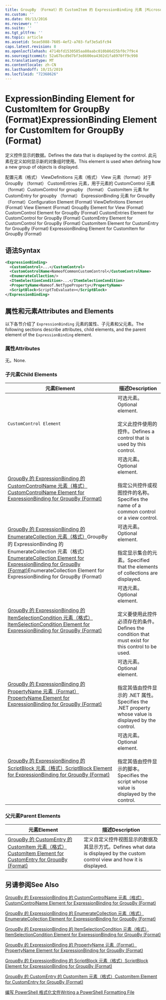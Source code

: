```yaml
---
title: GroupBy （Format）的 CustomItem 的 ExpressionBinding 元素 |Microsoft Docs
ms.custom: ''
ms.date: 09/13/2016
ms.reviewer: ''
ms.suite: ''
ms.tgt_pltfrm: ''
ms.topic: article
ms.assetid: 5eae5088-7605-4ef2-a703-faf3e5a5fc94
caps.latest.revision: 8
ms.openlocfilehash: 4714bfd1530585aa80aabc010b86d25bf0c7f9c4
ms.sourcegitcommit: 52a67bcd9d7bf3e8600ea4302d1fa8970ff9c998
ms.translationtype: MT
ms.contentlocale: zh-CN
ms.lasthandoff: 10/15/2019
ms.locfileid: "72368626"
---
```

# <a name="expressionbinding-element-for-customitem-for-groupby-format"></a><span data-ttu-id="7bd03-102">ExpressionBinding Element for CustomItem for GroupBy (Format)</span><span class="sxs-lookup"><span data-stu-id="7bd03-102">ExpressionBinding Element for CustomItem for GroupBy (Format)</span></span>

<span data-ttu-id="7bd03-103">定义控件显示的数据。</span><span class="sxs-lookup"><span data-stu-id="7bd03-103">Defines the data that is displayed by the control.</span></span> <span data-ttu-id="7bd03-104">此元素在定义如何显示新的对象组时使用。</span><span class="sxs-lookup"><span data-stu-id="7bd03-104">This element is used when defining how a new group of objects is displayed.</span></span>

<span data-ttu-id="7bd03-105">配置元素（格式） ViewDefinitions 元素（格式） View 元素（format）对于 GroupBy （format） CustomEntries 元素，用于元素的 CustomControl 元素（format）CustomControl for groupby （format） CustomItem 元素 for CustomEntry for groupby （format） ExpressionBinding 元素 for GroupBy （Format）</span><span class="sxs-lookup"><span data-stu-id="7bd03-105">Configuration Element (Format) ViewDefinitions Element (Format) View Element (Format) GroupBy Element for View (Format) CustomControl Element for GroupBy (Format) CustomEntries Element for CustomControl for GroupBy (Format) CustomEntry Element for CustomControl for GroupBy (Format) CustomItem Element for CustomEntry for GroupBy (Format) ExpressionBinding Element for CustomItem for GroupBy (Format)</span></span>

## <a name="syntax"></a><span data-ttu-id="7bd03-106">语法</span><span class="sxs-lookup"><span data-stu-id="7bd03-106">Syntax</span></span>

```xml
<ExpressionBinding>
  <CustomControl>...</CustomControl>
  <CustomControlName>NameofCommonCustomControl</CustomControlName>
  <EnumerateCollection/>
  <ItemSelectionCondition>...</ItemSelectionCondition>
  <PropertyName>Nameof.NetTypeProperty</PropertyName>
  <ScriptBlock>ScriptToEvaluate></ScriptBlock>
</ExpressionBinding>
```

## <a name="attributes-and-elements"></a><span data-ttu-id="7bd03-107">属性和元素</span><span class="sxs-lookup"><span data-stu-id="7bd03-107">Attributes and Elements</span></span>

<span data-ttu-id="7bd03-108">以下各节介绍了 `ExpressionBinding` 元素的属性、子元素和父元素。</span><span class="sxs-lookup"><span data-stu-id="7bd03-108">The following sections describe attributes, child elements, and the parent element of the `ExpressionBinding` element.</span></span>

### <a name="attributes"></a><span data-ttu-id="7bd03-109">属性</span><span class="sxs-lookup"><span data-stu-id="7bd03-109">Attributes</span></span>

<span data-ttu-id="7bd03-110">无。</span><span class="sxs-lookup"><span data-stu-id="7bd03-110">None.</span></span>

### <a name="child-elements"></a><span data-ttu-id="7bd03-111">子元素</span><span class="sxs-lookup"><span data-stu-id="7bd03-111">Child Elements</span></span>

|<span data-ttu-id="7bd03-112">元素</span><span class="sxs-lookup"><span data-stu-id="7bd03-112">Element</span></span>|<span data-ttu-id="7bd03-113">描述</span><span class="sxs-lookup"><span data-stu-id="7bd03-113">Description</span></span>|
|-------------|-----------------|
|`CustomControl Element`|<span data-ttu-id="7bd03-114">可选元素。</span><span class="sxs-lookup"><span data-stu-id="7bd03-114">Optional element.</span></span><br /><br /> <span data-ttu-id="7bd03-115">定义此控件使用的控件。</span><span class="sxs-lookup"><span data-stu-id="7bd03-115">Defines a control that is used by this control.</span></span>|
|[<span data-ttu-id="7bd03-116">GroupBy 的 ExpressionBinding 的 CustomControlName 元素（格式）</span><span class="sxs-lookup"><span data-stu-id="7bd03-116">CustomControlName Element for ExpressionBinding for GroupBy (Format)</span></span>](./customcontrolname-element-for-expressionbinding-for-groupby-format.md)|<span data-ttu-id="7bd03-117">可选元素。</span><span class="sxs-lookup"><span data-stu-id="7bd03-117">Optional element.</span></span><br /><br /> <span data-ttu-id="7bd03-118">指定公共控件或视图控件的名称。</span><span class="sxs-lookup"><span data-stu-id="7bd03-118">Specifies the name of a common control or a view control.</span></span>|
|<span data-ttu-id="7bd03-119">[GroupBy 的 ExpressionBinding 的 EnumerateCollection 元素（格式）](./enumeratecollection-element-for-expressionbinding-for-groupby-format.md)GroupBy 的 ExpressionBinding 的 EnumerateCollection 元素（格式）</span><span class="sxs-lookup"><span data-stu-id="7bd03-119">[EnumerateCollection Element for ExpressionBinding for GroupBy (Format)](./enumeratecollection-element-for-expressionbinding-for-groupby-format.md)EnumerateCollection Element for ExpressionBinding for GroupBy (Format)</span></span>|<span data-ttu-id="7bd03-120">可选元素。</span><span class="sxs-lookup"><span data-stu-id="7bd03-120">Optional element.</span></span><br /><br /> <span data-ttu-id="7bd03-121">指定显示集合的元素。</span><span class="sxs-lookup"><span data-stu-id="7bd03-121">Specified that the elements of collections are displayed.</span></span>|
|[<span data-ttu-id="7bd03-122">GroupBy 的 ExpressionBinding 的 ItemSelectionCondition 元素（格式）</span><span class="sxs-lookup"><span data-stu-id="7bd03-122">ItemSelectionCondition Element for ExpressionBinding for GroupBy (Format)</span></span>](./itemselectioncondition-element-for-expressionbinding-for-groupby-format.md)|<span data-ttu-id="7bd03-123">可选元素。</span><span class="sxs-lookup"><span data-stu-id="7bd03-123">Optional element.</span></span><br /><br /> <span data-ttu-id="7bd03-124">定义要使用此控件必须存在的条件。</span><span class="sxs-lookup"><span data-stu-id="7bd03-124">Defines the condition that must exist for this control to be used.</span></span>|
|[<span data-ttu-id="7bd03-125">GroupBy 的 ExpressionBinding 的 PropertyName 元素（Format）</span><span class="sxs-lookup"><span data-stu-id="7bd03-125">PropertyName Element for ExpressionBinding for GroupBy (Format)</span></span>](./propertyname-element-for-expressionbinding-for-groupby-format.md)|<span data-ttu-id="7bd03-126">可选元素。</span><span class="sxs-lookup"><span data-stu-id="7bd03-126">Optional element.</span></span><br /><br /> <span data-ttu-id="7bd03-127">指定其值由控件显示的 .NET 属性。</span><span class="sxs-lookup"><span data-stu-id="7bd03-127">Specifies the .NET property whose value is displayed by the control.</span></span>|
|[<span data-ttu-id="7bd03-128">GroupBy 的 ExpressionBinding 的 ScriptBlock 元素（格式）</span><span class="sxs-lookup"><span data-stu-id="7bd03-128">ScriptBlock Element for ExpressionBinding for GroupBy (Format)</span></span>](./scriptblock-element-for-expressionbinding-for-groupby-format.md)|<span data-ttu-id="7bd03-129">可选元素。</span><span class="sxs-lookup"><span data-stu-id="7bd03-129">Optional element.</span></span><br /><br /> <span data-ttu-id="7bd03-130">指定其值由控件显示的脚本。</span><span class="sxs-lookup"><span data-stu-id="7bd03-130">Specifies the script whose value is displayed by the control.</span></span>|

### <a name="parent-elements"></a><span data-ttu-id="7bd03-131">父元素</span><span class="sxs-lookup"><span data-stu-id="7bd03-131">Parent Elements</span></span>

|<span data-ttu-id="7bd03-132">元素</span><span class="sxs-lookup"><span data-stu-id="7bd03-132">Element</span></span>|<span data-ttu-id="7bd03-133">描述</span><span class="sxs-lookup"><span data-stu-id="7bd03-133">Description</span></span>|
|-------------|-----------------|
|[<span data-ttu-id="7bd03-134">GroupBy 的 CustomEntry 的 CustomItem 元素（格式）</span><span class="sxs-lookup"><span data-stu-id="7bd03-134">CustomItem Element for CustomEntry for GroupBy (Format)</span></span>](./customitem-element-for-customentry-for-groupby-format.md)|<span data-ttu-id="7bd03-135">定义自定义控件视图显示的数据及其显示方式。</span><span class="sxs-lookup"><span data-stu-id="7bd03-135">Defines what data is displayed by the custom control view and how it is displayed.</span></span>|

## <a name="see-also"></a><span data-ttu-id="7bd03-136">另请参阅</span><span class="sxs-lookup"><span data-stu-id="7bd03-136">See Also</span></span>

[<span data-ttu-id="7bd03-137">GroupBy 的 ExpressionBinding 的 CustomControlName 元素（格式）</span><span class="sxs-lookup"><span data-stu-id="7bd03-137">CustomControlName Element for ExpressionBinding for GroupBy (Format)</span></span>](./customcontrolname-element-for-expressionbinding-for-groupby-format.md)

[<span data-ttu-id="7bd03-138">GroupBy 的 ExpressionBinding 的 EnumerateCollection 元素（格式）</span><span class="sxs-lookup"><span data-stu-id="7bd03-138">EnumerateCollection Element for ExpressionBinding for GroupBy (Format)</span></span>](./enumeratecollection-element-for-expressionbinding-for-groupby-format.md)

[<span data-ttu-id="7bd03-139">GroupBy 的 ExpressionBinding 的 ItemSelectionCondition 元素（格式）</span><span class="sxs-lookup"><span data-stu-id="7bd03-139">ItemSelectionCondition Element for ExpressionBinding for GroupBy (Format)</span></span>](./itemselectioncondition-element-for-expressionbinding-for-groupby-format.md)

[<span data-ttu-id="7bd03-140">GroupBy 的 ExpressionBinding 的 PropertyName 元素（Format）</span><span class="sxs-lookup"><span data-stu-id="7bd03-140">PropertyName Element for ExpressionBinding for GroupBy (Format)</span></span>](./propertyname-element-for-expressionbinding-for-groupby-format.md)

[<span data-ttu-id="7bd03-141">GroupBy 的 ExpressionBinding 的 ScriptBlock 元素（格式）</span><span class="sxs-lookup"><span data-stu-id="7bd03-141">ScriptBlock Element for ExpressionBinding for GroupBy (Format)</span></span>](./scriptblock-element-for-expressionbinding-for-groupby-format.md)

[<span data-ttu-id="7bd03-142">GroupBy 的 CustomEntry 的 CustomItem 元素（格式）</span><span class="sxs-lookup"><span data-stu-id="7bd03-142">CustomItem Element for CustomEntry for GroupBy (Format)</span></span>](./customitem-element-for-customentry-for-groupby-format.md)

[<span data-ttu-id="7bd03-143">编写 PowerShell 格式化文件</span><span class="sxs-lookup"><span data-stu-id="7bd03-143">Writing a PowerShell Formatting File</span></span>](./writing-a-powershell-formatting-file.md)
